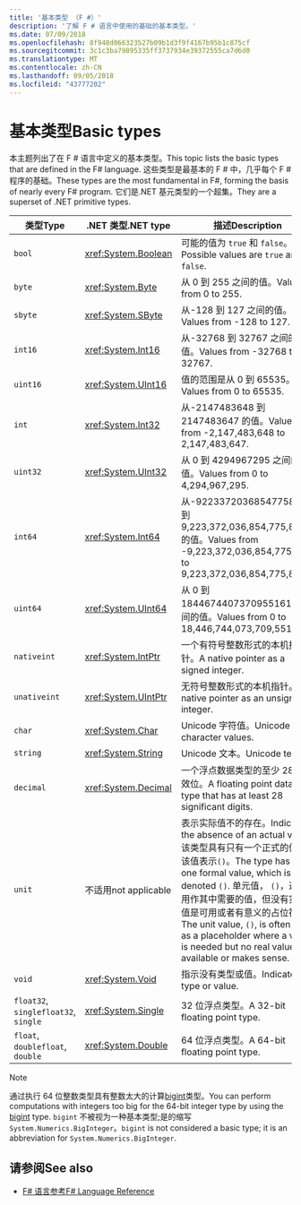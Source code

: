 ```yaml
---
title: '基本类型 （F #）'
description: '了解 F # 语言中使用的基础的基本类型。'
ms.date: 07/09/2018
ms.openlocfilehash: 8f948d066323527b09b1d3f9f4167b95b1c875cf
ms.sourcegitcommit: 3c1c3ba79895335ff3737934e39372555ca7d6d0
ms.translationtype: MT
ms.contentlocale: zh-CN
ms.lasthandoff: 09/05/2018
ms.locfileid: "43777202"
---
```

# <a name="basic-types"></a><span data-ttu-id="16d8d-103">基本类型</span><span class="sxs-lookup"><span data-stu-id="16d8d-103">Basic types</span></span>

<span data-ttu-id="16d8d-104">本主题列出了在 F # 语言中定义的基本类型。</span><span class="sxs-lookup"><span data-stu-id="16d8d-104">This topic lists the basic types that are defined in the F# language.</span></span> <span data-ttu-id="16d8d-105">这些类型是最基本的 F # 中，几乎每个 F # 程序的基础。</span><span class="sxs-lookup"><span data-stu-id="16d8d-105">These types are the most fundamental in F#, forming the basis of nearly every F# program.</span></span> <span data-ttu-id="16d8d-106">它们是.NET 基元类型的一个超集。</span><span class="sxs-lookup"><span data-stu-id="16d8d-106">They are a superset of .NET primitive types.</span></span>

|<span data-ttu-id="16d8d-107">类型</span><span class="sxs-lookup"><span data-stu-id="16d8d-107">Type</span></span>|<span data-ttu-id="16d8d-108">.NET 类型</span><span class="sxs-lookup"><span data-stu-id="16d8d-108">.NET type</span></span>|<span data-ttu-id="16d8d-109">描述</span><span class="sxs-lookup"><span data-stu-id="16d8d-109">Description</span></span>|
|----|---------|-----------|
|`bool`|<xref:System.Boolean>|<span data-ttu-id="16d8d-110">可能的值为 `true` 和 `false`。</span><span class="sxs-lookup"><span data-stu-id="16d8d-110">Possible values are `true` and `false`.</span></span>|
|`byte`|<xref:System.Byte>|<span data-ttu-id="16d8d-111">从 0 到 255 之间的值。</span><span class="sxs-lookup"><span data-stu-id="16d8d-111">Values from 0 to 255.</span></span>|
|`sbyte`|<xref:System.SByte>|<span data-ttu-id="16d8d-112">从-128 到 127 之间的值。</span><span class="sxs-lookup"><span data-stu-id="16d8d-112">Values from -128 to 127.</span></span>|
|`int16`|<xref:System.Int16>|<span data-ttu-id="16d8d-113">从-32768 到 32767 之间的值。</span><span class="sxs-lookup"><span data-stu-id="16d8d-113">Values from -32768 to 32767.</span></span>|
|`uint16`|<xref:System.UInt16>|<span data-ttu-id="16d8d-114">值的范围是从 0 到 65535。</span><span class="sxs-lookup"><span data-stu-id="16d8d-114">Values from 0 to 65535.</span></span>|
|`int`|<xref:System.Int32>|<span data-ttu-id="16d8d-115">从-2147483648 到 2147483647 的值。</span><span class="sxs-lookup"><span data-stu-id="16d8d-115">Values from -2,147,483,648 to 2,147,483,647.</span></span>|
|`uint32`|<xref:System.UInt32>|<span data-ttu-id="16d8d-116">从 0 到 4294967295 之间的值。</span><span class="sxs-lookup"><span data-stu-id="16d8d-116">Values from 0 to 4,294,967,295.</span></span>|
|`int64`|<xref:System.Int64>|<span data-ttu-id="16d8d-117">从-9223372036854775808 到 9,223,372,036,854,775,807 的值。</span><span class="sxs-lookup"><span data-stu-id="16d8d-117">Values from -9,223,372,036,854,775,808 to 9,223,372,036,854,775,807.</span></span>|
|`uint64`|<xref:System.UInt64>|<span data-ttu-id="16d8d-118">从 0 到 18446744073709551615 之间的值。</span><span class="sxs-lookup"><span data-stu-id="16d8d-118">Values from 0 to 18,446,744,073,709,551,615.</span></span>|
|`nativeint`|<xref:System.IntPtr>|<span data-ttu-id="16d8d-119">一个有符号整数形式的本机指针。</span><span class="sxs-lookup"><span data-stu-id="16d8d-119">A native pointer as a signed integer.</span></span>|
|`unativeint`|<xref:System.UIntPtr>|<span data-ttu-id="16d8d-120">无符号整数形式的本机指针。</span><span class="sxs-lookup"><span data-stu-id="16d8d-120">A native pointer as an unsigned integer.</span></span>|
|`char`|<xref:System.Char>|<span data-ttu-id="16d8d-121">Unicode 字符值。</span><span class="sxs-lookup"><span data-stu-id="16d8d-121">Unicode character values.</span></span>|
|`string`|<xref:System.String>|<span data-ttu-id="16d8d-122">Unicode 文本。</span><span class="sxs-lookup"><span data-stu-id="16d8d-122">Unicode text.</span></span>|
|`decimal`|<xref:System.Decimal>|<span data-ttu-id="16d8d-123">一个浮点数据类型的至少 28 个有效位。</span><span class="sxs-lookup"><span data-stu-id="16d8d-123">A floating point data type that has at least 28 significant digits.</span></span>|
|`unit`|<span data-ttu-id="16d8d-124">不适用</span><span class="sxs-lookup"><span data-stu-id="16d8d-124">not applicable</span></span>|<span data-ttu-id="16d8d-125">表示实际值不的存在。</span><span class="sxs-lookup"><span data-stu-id="16d8d-125">Indicates the absence of an actual value.</span></span> <span data-ttu-id="16d8d-126">该类型具有只有一个正式的值，该值表示`()`。</span><span class="sxs-lookup"><span data-stu-id="16d8d-126">The type has only one formal value, which is denoted `()`.</span></span> <span data-ttu-id="16d8d-127">单元值， `()`，通常用作其中需要的值，但没有实际值是可用或者有意义的占位符。</span><span class="sxs-lookup"><span data-stu-id="16d8d-127">The unit value, `()`, is often used as a placeholder where a value is needed but no real value is available or makes sense.</span></span>|
|`void`|<xref:System.Void>|<span data-ttu-id="16d8d-128">指示没有类型或值。</span><span class="sxs-lookup"><span data-stu-id="16d8d-128">Indicates no type or value.</span></span>|
|<span data-ttu-id="16d8d-129">`float32`, `single`</span><span class="sxs-lookup"><span data-stu-id="16d8d-129">`float32`, `single`</span></span>|<xref:System.Single>|<span data-ttu-id="16d8d-130">32 位浮点类型。</span><span class="sxs-lookup"><span data-stu-id="16d8d-130">A 32-bit floating point type.</span></span>|
|<span data-ttu-id="16d8d-131">`float`, `double`</span><span class="sxs-lookup"><span data-stu-id="16d8d-131">`float`, `double`</span></span>|<xref:System.Double>|<span data-ttu-id="16d8d-132">64 位浮点类型。</span><span class="sxs-lookup"><span data-stu-id="16d8d-132">A 64-bit floating point type.</span></span>|

>[!NOTE]
<span data-ttu-id="16d8d-133">通过执行 64 位整数类型具有整数太大的计算[bigint](https://msdn.microsoft.com/library/dc8be18d-4042-46c4-b136-2f21a84f6efa)类型。</span><span class="sxs-lookup"><span data-stu-id="16d8d-133">You can perform computations with integers too big for the 64-bit integer type by using the [bigint](https://msdn.microsoft.com/library/dc8be18d-4042-46c4-b136-2f21a84f6efa) type.</span></span> <span data-ttu-id="16d8d-134">`bigint` 不被视为一种基本类型;是的缩写`System.Numerics.BigInteger`。</span><span class="sxs-lookup"><span data-stu-id="16d8d-134">`bigint` is not considered a basic type; it is an abbreviation for `System.Numerics.BigInteger`.</span></span>

## <a name="see-also"></a><span data-ttu-id="16d8d-135">请参阅</span><span class="sxs-lookup"><span data-stu-id="16d8d-135">See also</span></span>

- [<span data-ttu-id="16d8d-136">F# 语言参考</span><span class="sxs-lookup"><span data-stu-id="16d8d-136">F# Language Reference</span></span>](index.md)

